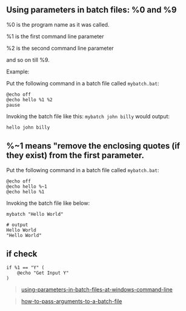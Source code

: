 ## Using parameters in batch files: %0 and %9

%0 is the program name as it was called.

%1 is the first command line parameter

%2 is the second command line parameter

and so on till %9.

Example:

Put the following command in a batch file called `mybatch.bat`:

    @echo off
    @echo hello %1 %2
    pause

Invoking the batch file like this: `mybatch john billy` would output:

    hello john billy


## %~1 means "remove the enclosing quotes (if they exist) from the first parameter.

Put the following command in a batch file called `mybatch.bat`:

    @echo off
    @echo hello %~1
    @echo hello %1    

Invoking the batch file like below:

    mybatch "Hello World"

    # output
    Hello World
    "Hello World"


## if check    

    if %1 == "Y" (
        @echo "Get Input Y"
    )

> [using-parameters-in-batch-files-at-windows-command-line](https://stackoverflow.com/questions/14286457/using-parameters-in-batch-files-at-windows-command-line)

> [how-to-pass-arguments-to-a-batch-file](https://stackoverflow.com/questions/46771007/how-to-pass-arguments-to-a-batch-file)    
